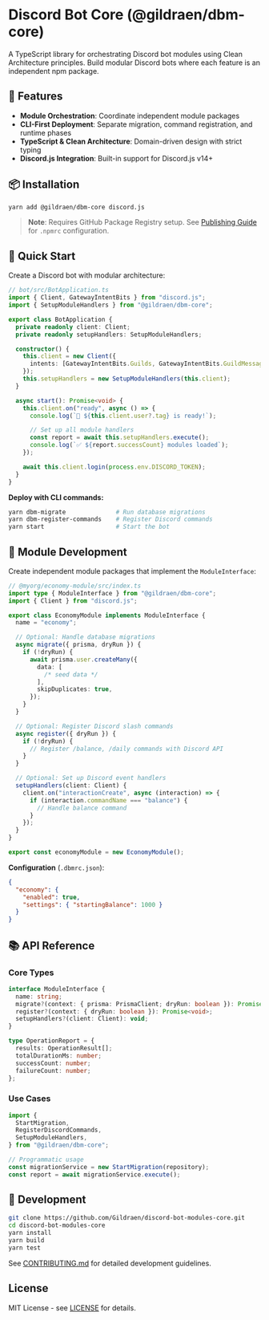 # Discord Bot Core (@gildraen/dbm-core)

A TypeScript library for orchestrating Discord bot modules using Clean Architecture principles. Build modular Discord bots where each feature is an independent npm package.

## 🎯 Features

- **Module Orchestration**: Coordinate independent module packages
- **CLI-First Deployment**: Separate migration, command registration, and runtime phases
- **TypeScript & Clean Architecture**: Domain-driven design with strict typing
- **Discord.js Integration**: Built-in support for Discord.js v14+

## 📦 Installation

```bash
yarn add @gildraen/dbm-core discord.js
```

> **Note**: Requires GitHub Package Registry setup. See [Publishing Guide](CONTRIBUTING.md#publishing) for `.npmrc` configuration.

## 🚀 Quick Start

Create a Discord bot with modular architecture:

```typescript
// bot/src/BotApplication.ts
import { Client, GatewayIntentBits } from "discord.js";
import { SetupModuleHandlers } from "@gildraen/dbm-core";

export class BotApplication {
  private readonly client: Client;
  private readonly setupHandlers: SetupModuleHandlers;

  constructor() {
    this.client = new Client({
      intents: [GatewayIntentBits.Guilds, GatewayIntentBits.GuildMessages],
    });
    this.setupHandlers = new SetupModuleHandlers(this.client);
  }

  async start(): Promise<void> {
    this.client.on("ready", async () => {
      console.log(`🤖 ${this.client.user?.tag} is ready!`);

      // Set up all module handlers
      const report = await this.setupHandlers.execute();
      console.log(`✅ ${report.successCount} modules loaded`);
    });

    await this.client.login(process.env.DISCORD_TOKEN);
  }
}
```

**Deploy with CLI commands:**

```bash
yarn dbm-migrate              # Run database migrations
yarn dbm-register-commands    # Register Discord commands
yarn start                    # Start the bot
```

## 🔧 Module Development

Create independent module packages that implement the `ModuleInterface`:

```typescript
// @myorg/economy-module/src/index.ts
import type { ModuleInterface } from "@gildraen/dbm-core";
import { Client } from "discord.js";

export class EconomyModule implements ModuleInterface {
  name = "economy";

  // Optional: Handle database migrations
  async migrate({ prisma, dryRun }) {
    if (!dryRun) {
      await prisma.user.createMany({
        data: [
          /* seed data */
        ],
        skipDuplicates: true,
      });
    }
  }

  // Optional: Register Discord slash commands
  async register({ dryRun }) {
    if (!dryRun) {
      // Register /balance, /daily commands with Discord API
    }
  }

  // Optional: Set up Discord event handlers
  setupHandlers(client: Client) {
    client.on("interactionCreate", async (interaction) => {
      if (interaction.commandName === "balance") {
        // Handle balance command
      }
    });
  }
}

export const economyModule = new EconomyModule();
```

**Configuration** (`.dbmrc.json`):

```json
{
  "economy": {
    "enabled": true,
    "settings": { "startingBalance": 1000 }
  }
}
```

## 📚 API Reference

### Core Types

```typescript
interface ModuleInterface {
  name: string;
  migrate?(context: { prisma: PrismaClient; dryRun: boolean }): Promise<void>;
  register?(context: { dryRun: boolean }): Promise<void>;
  setupHandlers?(client: Client): void;
}

type OperationReport = {
  results: OperationResult[];
  totalDurationMs: number;
  successCount: number;
  failureCount: number;
};
```

### Use Cases

```typescript
import {
  StartMigration,
  RegisterDiscordCommands,
  SetupModuleHandlers,
} from "@gildraen/dbm-core";

// Programmatic usage
const migrationService = new StartMigration(repository);
const report = await migrationService.execute();
```

## 🧪 Development

```bash
git clone https://github.com/Gildraen/discord-bot-modules-core.git
cd discord-bot-modules-core
yarn install
yarn build
yarn test
```

See [CONTRIBUTING.md](CONTRIBUTING.md) for detailed development guidelines.

## License

MIT License - see [LICENSE](LICENSE) for details.
